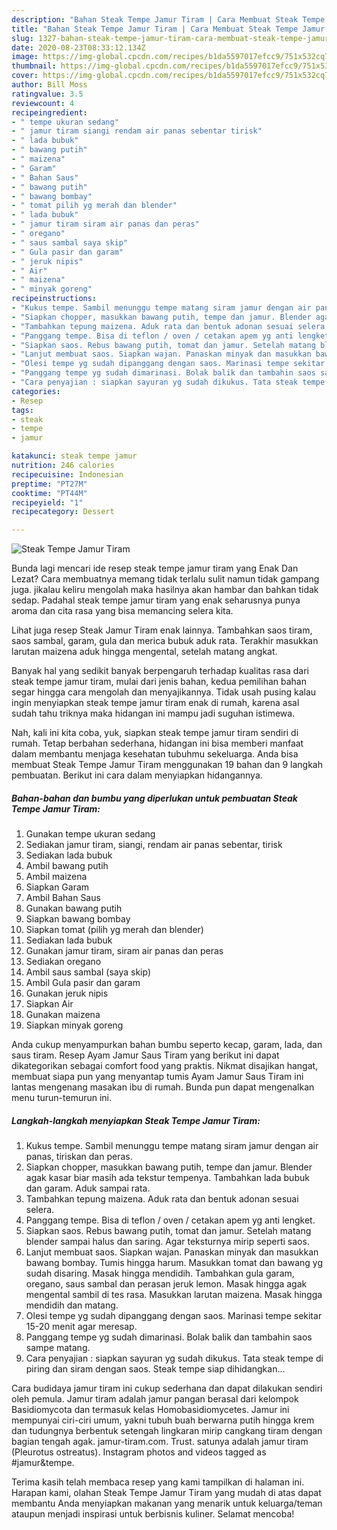 ```yaml
---
description: "Bahan Steak Tempe Jamur Tiram | Cara Membuat Steak Tempe Jamur Tiram Yang Lezat Sekali"
title: "Bahan Steak Tempe Jamur Tiram | Cara Membuat Steak Tempe Jamur Tiram Yang Lezat Sekali"
slug: 1327-bahan-steak-tempe-jamur-tiram-cara-membuat-steak-tempe-jamur-tiram-yang-lezat-sekali
date: 2020-08-23T08:33:12.134Z
image: https://img-global.cpcdn.com/recipes/b1da5597017efcc9/751x532cq70/steak-tempe-jamur-tiram-foto-resep-utama.jpg
thumbnail: https://img-global.cpcdn.com/recipes/b1da5597017efcc9/751x532cq70/steak-tempe-jamur-tiram-foto-resep-utama.jpg
cover: https://img-global.cpcdn.com/recipes/b1da5597017efcc9/751x532cq70/steak-tempe-jamur-tiram-foto-resep-utama.jpg
author: Bill Moss
ratingvalue: 3.5
reviewcount: 4
recipeingredient:
- " tempe ukuran sedang"
- " jamur tiram siangi rendam air panas sebentar tirisk"
- " lada bubuk"
- " bawang putih"
- " maizena"
- " Garam"
- " Bahan Saus"
- " bawang putih"
- " bawang bombay"
- " tomat pilih yg merah dan blender"
- " lada bubuk"
- " jamur tiram siram air panas dan peras"
- " oregano"
- " saus sambal saya skip"
- " Gula pasir dan garam"
- " jeruk nipis"
- " Air"
- " maizena"
- " minyak goreng"
recipeinstructions:
- "Kukus tempe. Sambil menunggu tempe matang siram jamur dengan air panas, tiriskan dan peras."
- "Siapkan chopper, masukkan bawang putih, tempe dan jamur. Blender agak kasar biar masih ada tekstur tempenya. Tambahkan lada bubuk dan garam. Aduk sampai rata."
- "Tambahkan tepung maizena. Aduk rata dan bentuk adonan sesuai selera."
- "Panggang tempe. Bisa di teflon / oven / cetakan apem yg anti lengket."
- "Siapkan saos. Rebus bawang putih, tomat dan jamur. Setelah matang blender sampai halus dan saring. Agar teksturnya mirip seperti saos."
- "Lanjut membuat saos. Siapkan wajan. Panaskan minyak dan masukkan bawang bombay. Tumis hingga harum. Masukkan tomat dan bawang yg sudah disaring. Masak hingga mendidih. Tambahkan gula garam, oregano, saus sambal dan perasan jeruk lemon. Masak hingga agak mengental sambil di tes rasa. Masukkan larutan maizena. Masak hingga mendidih dan matang."
- "Olesi tempe yg sudah dipanggang dengan saos. Marinasi tempe sekitar 15-20 menit agar meresap."
- "Panggang tempe yg sudah dimarinasi. Bolak balik dan tambahin saos sampe matang."
- "Cara penyajian : siapkan sayuran yg sudah dikukus. Tata steak tempe di piring dan siram dengan saos. Steak tempe siap dihidangkan..."
categories:
- Resep
tags:
- steak
- tempe
- jamur

katakunci: steak tempe jamur 
nutrition: 246 calories
recipecuisine: Indonesian
preptime: "PT27M"
cooktime: "PT44M"
recipeyield: "1"
recipecategory: Dessert

---
```



![Steak Tempe Jamur Tiram](https://img-global.cpcdn.com/recipes/b1da5597017efcc9/751x532cq70/steak-tempe-jamur-tiram-foto-resep-utama.jpg)

Bunda lagi mencari ide resep steak tempe jamur tiram yang Enak Dan Lezat? Cara membuatnya memang tidak terlalu sulit namun tidak gampang juga. jikalau keliru mengolah maka hasilnya akan hambar dan bahkan tidak sedap. Padahal steak tempe jamur tiram yang enak seharusnya punya aroma dan cita rasa yang bisa memancing selera kita.

Lihat juga resep Steak Jamur Tiram enak lainnya. Tambahkan saos tiram, saos sambal, garam, gula dan merica bubuk aduk rata. Terakhir masukkan larutan maizena aduk hingga mengental, setelah matang angkat.

Banyak hal yang sedikit banyak berpengaruh terhadap kualitas rasa dari steak tempe jamur tiram, mulai dari jenis bahan, kedua pemilihan bahan segar hingga cara mengolah dan menyajikannya. Tidak usah pusing kalau ingin menyiapkan steak tempe jamur tiram enak di rumah, karena asal sudah tahu triknya maka hidangan ini mampu jadi suguhan istimewa.


Nah, kali ini kita coba, yuk, siapkan steak tempe jamur tiram sendiri di rumah. Tetap berbahan sederhana, hidangan ini bisa memberi manfaat dalam membantu menjaga kesehatan tubuhmu sekeluarga. Anda bisa membuat Steak Tempe Jamur Tiram menggunakan 19 bahan dan 9 langkah pembuatan. Berikut ini cara dalam menyiapkan hidangannya.

<!--inarticleads1-->

##### Bahan-bahan dan bumbu yang diperlukan untuk pembuatan Steak Tempe Jamur Tiram:

1. Gunakan  tempe ukuran sedang
1. Sediakan  jamur tiram, siangi, rendam air panas sebentar, tirisk
1. Sediakan  lada bubuk
1. Ambil  bawang putih
1. Ambil  maizena
1. Siapkan  Garam
1. Ambil  Bahan Saus
1. Gunakan  bawang putih
1. Siapkan  bawang bombay
1. Siapkan  tomat (pilih yg merah dan blender)
1. Sediakan  lada bubuk
1. Gunakan  jamur tiram, siram air panas dan peras
1. Sediakan  oregano
1. Ambil  saus sambal (saya skip)
1. Ambil  Gula pasir dan garam
1. Gunakan  jeruk nipis
1. Siapkan  Air
1. Gunakan  maizena
1. Siapkan  minyak goreng


Anda cukup menyampurkan bahan bumbu seperto kecap, garam, lada, dan saus tiram. Resep Ayam Jamur Saus Tiram yang berikut ini dapat dikategorikan sebagai comfort food yang praktis. Nikmat disajikan hangat, membuat siapa pun yang menyantap tumis Ayam Jamur Saus Tiram ini lantas mengenang masakan ibu di rumah. Bunda pun dapat mengenalkan menu turun-temurun ini. 

<!--inarticleads2-->

##### Langkah-langkah menyiapkan Steak Tempe Jamur Tiram:

1. Kukus tempe. Sambil menunggu tempe matang siram jamur dengan air panas, tiriskan dan peras.
1. Siapkan chopper, masukkan bawang putih, tempe dan jamur. Blender agak kasar biar masih ada tekstur tempenya. Tambahkan lada bubuk dan garam. Aduk sampai rata.
1. Tambahkan tepung maizena. Aduk rata dan bentuk adonan sesuai selera.
1. Panggang tempe. Bisa di teflon / oven / cetakan apem yg anti lengket.
1. Siapkan saos. Rebus bawang putih, tomat dan jamur. Setelah matang blender sampai halus dan saring. Agar teksturnya mirip seperti saos.
1. Lanjut membuat saos. Siapkan wajan. Panaskan minyak dan masukkan bawang bombay. Tumis hingga harum. Masukkan tomat dan bawang yg sudah disaring. Masak hingga mendidih. Tambahkan gula garam, oregano, saus sambal dan perasan jeruk lemon. Masak hingga agak mengental sambil di tes rasa. Masukkan larutan maizena. Masak hingga mendidih dan matang.
1. Olesi tempe yg sudah dipanggang dengan saos. Marinasi tempe sekitar 15-20 menit agar meresap.
1. Panggang tempe yg sudah dimarinasi. Bolak balik dan tambahin saos sampe matang.
1. Cara penyajian : siapkan sayuran yg sudah dikukus. Tata steak tempe di piring dan siram dengan saos. Steak tempe siap dihidangkan...


Cara budidaya jamur tiram ini cukup sederhana dan dapat dilakukan sendiri oleh pemula. Jamur tiram adalah jamur pangan berasal dari kelompok Basidiomycota dan termasuk kelas Homobasidiomycetes. Jamur ini mempunyai ciri-ciri umum, yakni tubuh buah berwarna putih hingga krem dan tudungnya berbentuk setengah lingkaran mirip cangkang tiram dengan bagian tengah agak. jamur-tiram.com. Trust. satunya adalah jamur tiram (Pleurotus ostreatus). Instagram photos and videos tagged as #jamur&amp;tempe. 

Terima kasih telah membaca resep yang kami tampilkan di halaman ini. Harapan kami, olahan Steak Tempe Jamur Tiram yang mudah di atas dapat membantu Anda menyiapkan makanan yang menarik untuk keluarga/teman ataupun menjadi inspirasi untuk berbisnis kuliner. Selamat mencoba!

